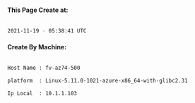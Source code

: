 
   
#### This Page Create at:

```bash

2021-11-19 - 05:38:41 UTC

```

#### Create By Machine:

```bash

Host Name : fv-az74-500

platform  : Linux-5.11.0-1021-azure-x86_64-with-glibc2.31

Ip Local  : 10.1.1.103

```


